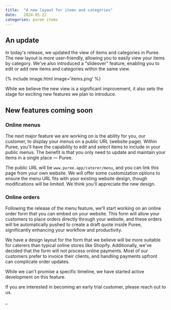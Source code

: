 ```yaml
---
title:  "A new layout for items and categories"
date:   2024-05-22
categories: puree items
---
```


## An update

In today's release, we updated the view of items and categories in Puree. The new layout is more user-friendly, allowing you to easily view your items by category. We've also introduced a "slideover" feature, enabling you to edit or add new items and categories within the same view.

{% include image.html image='items.png' %}

While we believe the new view is a significant improvement, it also sets the stage for exciting new features we plan to introduce.

## New features coming soon

### Online menus

The next major feature we are working on is the ability for you, our customer, to display your menus on a public URL (website page). Within Puree, you'll have the capability to edit and select items to include in your public menus. The benefit is that you only need to update and maintain your items in a single place — Puree.

The public URL will be `www.puree.app/caterer/menu`, and you can link this page from your own website. We will offer some customization options to ensure the menu URL fits with your existing website design, though modifications will be limited. We think you'll appreciate the new design.

### Online orders

Following the release of the menu feature, we'll start working on an online order form that you can embed on your website. This form will allow your customers to place orders directly through your website, and these orders will be automatically pushed to create a draft quote inside Puree, significantly enhancing your workflow and productivity.

We have a design layout for the form that we believe will be more suitable for caterers than typical online stores like Shopify. Additionally, we've decided that the form will not process online payments. Most of our customers prefer to invoice their clients, and handling payments upfront can complicate order updates.

While we can't promise a specific timeline, we have started active development on this feature.

If you are interested in becoming an early trial customer, please reach out to us.

_
